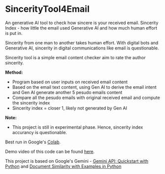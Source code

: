 # SincerityTool4Email
An generative AI tool to check how sincere is your received email. Sincerity Index - how little the email used Generative AI and how much human effort is put in.

Sincerity from one man to another takes human effort.  With digital bots and Generative AI, sincerity in digital communications like email is questionable.  

Sincerity tool is a simple email content checker aim to rate the author sincerity.  

**Method:**
* Program based on user inputs on received email content
* Based on the email text content, using Gen AI to derive the email intent and Gen AI generate another 5 pesudo emails content
* Compare all the pesudo emails with original received email and compute the sincerity index
* Sincerity index = closer 1, likely not generated by Gen AI

**Note:**
* This project is still in experimental phase.  Hence, sincerity index accurancy is questionable.

Best run in Google's [Colab](https://colab.research.google.com/).

Demo video of this code can be found [here](https://youtu.be/OkGQ4uS4Wz4).

This project is based on Google's Gemini - [Gemini API: Quickstart with Python](https://ai.google.dev/tutorials/python_quickstart) and [Document Similarity with Examples in Python](https://www.linkedin.com/pulse/document-similarity-examples-python-rany-elhousieny-phd%E1%B4%AC%E1%B4%AE%E1%B4%B0-0i5lc/)
